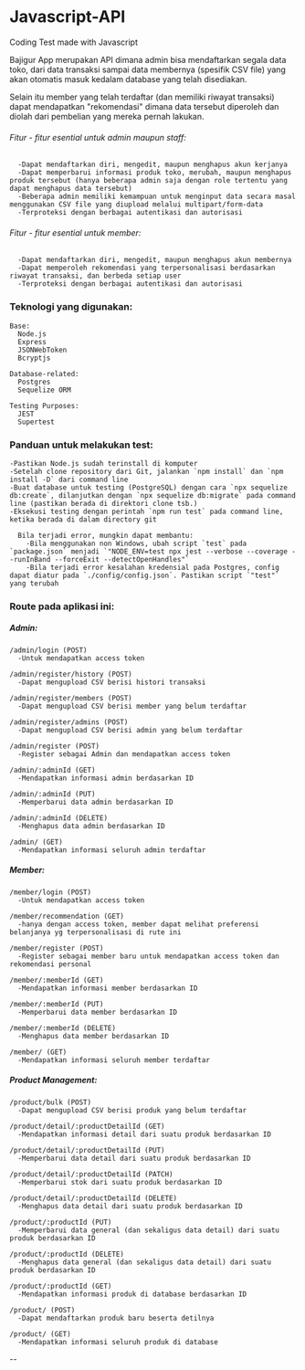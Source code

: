 # Javascript-API
Coding Test made with Javascript

Bajigur App merupakan API dimana admin bisa mendaftarkan segala data toko, dari data transaksi sampai data membernya (spesifik CSV file) yang akan otomatis masuk kedalam database yang telah disediakan.

Selain itu member yang telah terdaftar (dan memiliki riwayat transaksi) dapat mendapatkan "rekomendasi" dimana data tersebut diperoleh dan diolah dari pembelian yang mereka pernah lakukan.

###### Fitur - fitur esential untuk admin maupun staff:
      -Dapat mendaftarkan diri, mengedit, maupun menghapus akun kerjanya
      -Dapat memperbarui informasi produk toko, merubah, maupun menghapus produk tersebut (hanya beberapa admin saja dengan role tertentu yang dapat menghapus data tersebut)
      -Beberapa admin memiliki kemampuan untuk menginput data secara masal menggunakan CSV file yang diupload melalui multipart/form-data
      -Terproteksi dengan berbagai autentikasi dan autorisasi

###### Fitur - fitur esential untuk member:
      -Dapat mendaftarkan diri, mengedit, maupun menghapus akun membernya
      -Dapat memperoleh rekomendasi yang terpersonalisasi berdasarkan riwayat transaksi, dan berbeda setiap user
      -Terproteksi dengan berbagai autentikasi dan autorisasi

### Teknologi yang digunakan:
    Base:
      Node.js
      Express
      JSONWebToken
      Bcryptjs

    Database-related:
      Postgres
      Sequelize ORM
      
    Testing Purposes:
      JEST
      Supertest


### Panduan untuk melakukan test:
    -Pastikan Node.js sudah terinstall di komputer
    -Setelah clone repository dari Git, jalankan `npm install` dan `npm install -D` dari command line
    -Buat database untuk testing (PostgreSQL) dengan cara `npx sequelize db:create`, dilanjutkan dengan `npx sequelize db:migrate` pada command line (pastikan berada di direktori clone tsb.)
    -Eksekusi testing dengan perintah `npm run test` pada command line, ketika berada di dalam directory git

      Bila terjadi error, mungkin dapat membantu:
        -Bila menggunakan non Windows, ubah script `test` pada `package.json` menjadi `"NODE_ENV=test npx jest --verbose --coverage --runInBand --forceExit --detectOpenHandles"` 
        -Bila terjadi error kesalahan kredensial pada Postgres, config dapat diatur pada `./config/config.json`. Pastikan script `"test"` yang terubah

### Route pada aplikasi ini:
  ##### Admin:
    /admin/login (POST)
      -Untuk mendapatkan access token

    /admin/register/history (POST)
      -Dapat mengupload CSV berisi histori transaksi

    /admin/register/members (POST)
      -Dapat mengupload CSV berisi member yang belum terdaftar

    /admin/register/admins (POST)
      -Dapat mengupload CSV berisi admin yang belum terdaftar

    /admin/register (POST)
      -Register sebagai Admin dan mendapatkan access token

    /admin/:adminId (GET)
      -Mendapatkan informasi admin berdasarkan ID

    /admin/:adminId (PUT)
      -Memperbarui data admin berdasarkan ID
    
    /admin/:adminId (DELETE)
      -Menghapus data admin berdasarkan ID

    /admin/ (GET)
      -Mendapatkan informasi seluruh admin terdaftar


  ##### Member:
    /member/login (POST)
      -Untuk mendapatkan access token
      
    /member/recommendation (GET)
      -hanya dengan access token, member dapat melihat preferensi belanjanya yg terpersonalisasi di rute ini

    /member/register (POST)
      -Register sebagai member baru untuk mendapatkan access token dan rekomendasi personal

    /member/:memberId (GET)
      -Mendapatkan informasi member berdasarkan ID

    /member/:memberId (PUT)
      -Memperbarui data member berdasarkan ID

    /member/:memberId (DELETE)
      -Menghapus data member berdasarkan ID

    /member/ (GET)
      -Mendapatkan informasi seluruh member terdaftar


  ##### Product Management:
    /product/bulk (POST)
      -Dapat mengupload CSV berisi produk yang belum terdaftar

    /product/detail/:productDetailId (GET)
      -Mendapatkan informasi detail dari suatu produk berdasarkan ID

    /product/detail/:productDetailId (PUT)
      -Memperbarui data detail dari suatu produk berdasarkan ID

    /product/detail/:productDetailId (PATCH)
      -Memperbarui stok dari suatu produk berdasarkan ID

    /product/detail/:productDetailId (DELETE)
      -Menghapus data detail dari suatu produk berdasarkan ID
    
    /product/:productId (PUT)
      -Memperbarui data general (dan sekaligus data detail) dari suatu produk berdasarkan ID

    /product/:productId (DELETE)
      -Menghapus data general (dan sekaligus data detail) dari suatu produk berdasarkan ID

    /product/:productId (GET)
      -Mendapatkan informasi produk di database berdasarkan ID

    /product/ (POST)
      -Dapat mendaftarkan produk baru beserta detilnya

    /product/ (GET)
      -Mendapatkan informasi seluruh produk di database

--

